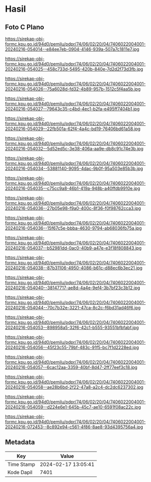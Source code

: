 # Hasil

## Foto C Plano

https://sirekap-obj-formc.kpu.go.id/94d0/pemilu/pdpr/74/06/02/20/04/7406022004001-20240216-054014--e84ee7eb-0904-4146-939a-507a7c1811e7.jpg

https://sirekap-obj-formc.kpu.go.id/94d0/pemilu/pdpr/74/06/02/20/04/7406022004001-20240216-054025--458c733d-5495-420b-840e-7d2d2f73d3fb.jpg

https://sirekap-obj-formc.kpu.go.id/94d0/pemilu/pdpr/74/06/02/20/04/7406022004001-20240216-054026--75a6028d-fd32-4b89-957b-1512c5f4aa5b.jpg

https://sirekap-obj-formc.kpu.go.id/94d0/pemilu/pdpr/74/06/02/20/04/7406022004001-20240216-054027--79643c35-c4bd-4ec1-b2fa-e495ff7404b1.jpg

https://sirekap-obj-formc.kpu.go.id/94d0/pemilu/pdpr/74/06/02/20/04/7406022004001-20240216-054029--22fb501a-62f4-4a4c-bd19-76406bd61a58.jpg

https://sirekap-obj-formc.kpu.go.id/94d0/pemilu/pdpr/74/06/02/20/04/7406022004001-20240216-054032--5d52ed5c-3e38-406a-aa9e-db8c91c74e3b.jpg

https://sirekap-obj-formc.kpu.go.id/94d0/pemilu/pdpr/74/06/02/20/04/7406022004001-20240216-054034--53881140-9095-4dac-9b0f-95a503e85b3b.jpg

https://sirekap-obj-formc.kpu.go.id/94d0/pemilu/pdpr/74/06/02/20/04/7406022004001-20240216-054035--c75cc9a8-46b1-419a-948b-a40ffdb9910e.jpg

https://sirekap-obj-formc.kpu.go.id/94d0/pemilu/pdpr/74/06/02/20/04/7406022004001-20240216-054036--27b05e98-f9a0-400c-8f36-f0f98762cca3.jpg

https://sirekap-obj-formc.kpu.go.id/94d0/pemilu/pdpr/74/06/02/20/04/7406022004001-20240216-054036--15f67c5e-bbba-4630-9794-ab68036fb75a.jpg

https://sirekap-obj-formc.kpu.go.id/94d0/pemilu/pdpr/74/06/02/20/04/7406022004001-20240216-054037--b52981dd-0ac0-40b9-a47e-e3f18f808843.jpg

https://sirekap-obj-formc.kpu.go.id/94d0/pemilu/pdpr/74/06/02/20/04/7406022004001-20240216-054038--87b31106-4950-4086-b61c-d88ec6b3ec21.jpg

https://sirekap-obj-formc.kpu.go.id/94d0/pemilu/pdpr/74/06/02/20/04/7406022004001-20240216-054040--38147717-ae8d-4a4e-9ef4-3b7bf23c3b12.jpg

https://sirekap-obj-formc.kpu.go.id/94d0/pemilu/pdpr/74/06/02/20/04/7406022004001-20240216-054044--70c7b32e-3221-47ca-8c2c-f6bd31ad46f6.jpg

https://sirekap-obj-formc.kpu.go.id/94d0/pemilu/pdpr/74/06/02/20/04/7406022004001-20240216-054053--898958a5-32f6-42c1-b555-93551bfbfabf.jpg

https://sirekap-obj-formc.kpu.go.id/94d0/pemilu/pdpr/74/06/02/20/04/7406022004001-20240216-054056--45f23c55-79bf-483c-91f5-bc7f1d2228ed.jpg

https://sirekap-obj-formc.kpu.go.id/94d0/pemilu/pdpr/74/06/02/20/04/7406022004001-20240216-054057--6cac12aa-3359-40bf-8d47-2ff77eef3c18.jpg

https://sirekap-obj-formc.kpu.go.id/94d0/pemilu/pdpr/74/06/02/20/04/7406022004001-20240216-054058--ae28b6bd-2f22-47a8-a2c4-dc2dc6237302.jpg

https://sirekap-obj-formc.kpu.go.id/94d0/pemilu/pdpr/74/06/02/20/04/7406022004001-20240216-054059--d224e6e1-645b-45c7-ae10-6591f08ac22c.jpg

https://sirekap-obj-formc.kpu.go.id/94d0/pemilu/pdpr/74/06/02/20/04/7406022004001-20240216-072453--8c892e94-c561-4f86-8ae8-93d4395756a4.jpg


## Metadata

| Key        | Value               |
| ---------- | ------------------- |
| Time Stamp | 2024-02-17 13:05:41 |
| Kode Dapil | 7401                |



